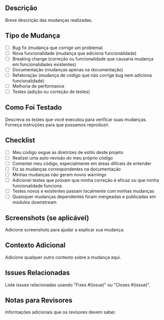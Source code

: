 ## Descrição
Breve descrição das mudanças realizadas.

## Tipo de Mudança
- [ ] Bug fix (mudança que corrige um problema)
- [ ] Nova funcionalidade (mudança que adiciona funcionalidade)
- [ ] Breaking change (correção ou funcionalidade que causaria mudança em funcionalidades existentes)
- [ ] Documentação (mudanças apenas na documentação)
- [ ] Refatoração (mudança de código que não corrige bug nem adiciona funcionalidade)
- [ ] Melhoria de performance
- [ ] Testes (adição ou correção de testes)

## Como Foi Testado
Descreva os testes que você executou para verificar suas mudanças. Forneça instruções para que possamos reproduzir.

## Checklist
- [ ] Meu código segue as diretrizes de estilo deste projeto
- [ ] Realizei uma auto-revisão do meu próprio código
- [ ] Comentei meu código, especialmente em áreas difíceis de entender
- [ ] Fiz as mudanças correspondentes na documentação
- [ ] Minhas mudanças não geram novos warnings
- [ ] Adicionei testes que provam que minha correção é eficaz ou que minha funcionalidade funciona
- [ ] Testes novos e existentes passam localmente com minhas mudanças
- [ ] Quaisquer mudanças dependentes foram mergeadas e publicadas em módulos downstream

## Screenshots (se aplicável)
Adicione screenshots para ajudar a explicar sua mudança.

## Contexto Adicional
Adicione qualquer outro contexto sobre a mudança aqui.

## Issues Relacionadas
Liste issues relacionadas usando "Fixes #(issue)" ou "Closes #(issue)".

## Notas para Revisores
Informações adicionais que os revisores devem saber.
